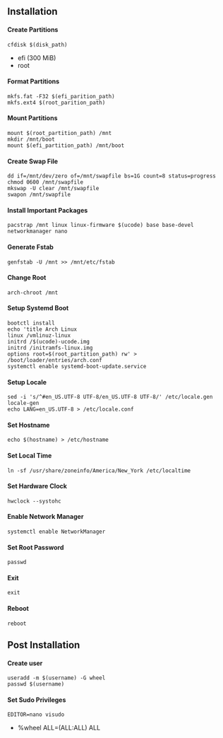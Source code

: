 ## Installation

#### Create Partitions

```
cfdisk $(disk_path)
```

- efi (300 MiB)
- root

#### Format Partitions

```
mkfs.fat -F32 $(efi_parition_path)
mkfs.ext4 $(root_parition_path)
```

#### Mount Partitions

```
mount $(root_partition_path) /mnt
mkdir /mnt/boot
mount $(efi_partition_path) /mnt/boot
```

#### Create Swap File

```
dd if=/mnt/dev/zero of=/mnt/swapfile bs=1G count=8 status=progress
chmod 0600 /mnt/swapfile
mkswap -U clear /mnt/swapfile
swapon /mnt/swapfile
```

#### Install Important Packages

```
pacstrap /mnt linux linux-firmware $(ucode) base base-devel networkmanager nano
```

#### Generate Fstab

```
genfstab -U /mnt >> /mnt/etc/fstab
```

#### Change Root

```
arch-chroot /mnt
```

#### Setup Systemd Boot

```
bootctl install
echo 'title Arch Linux
linux /vmlinuz-linux
initrd /$(ucode)-ucode.img
initrd /initramfs-linux.img
options root=$(root_partition_path) rw' > /boot/loader/entries/arch.conf
systemctl enable systemd-boot-update.service
```

#### Setup Locale

```
sed -i 's/^#en_US.UTF-8 UTF-8/en_US.UTF-8 UTF-8/' /etc/locale.gen
locale-gen
echo LANG=en_US.UTF-8 > /etc/locale.conf
```

#### Set Hostname

```
echo $(hostname) > /etc/hostname
```

#### Set Local Time

```
ln -sf /usr/share/zoneinfo/America/New_York /etc/localtime
```

#### Set Hardware Clock

```
hwclock --systohc
```

#### Enable Network Manager

```
systemctl enable NetworkManager
```

#### Set Root Password

```
passwd
```

#### Exit

```
exit
```

#### Reboot

```
reboot
```

## Post Installation

#### Create user

```
useradd -m $(username) -G wheel
passwd $(username)
```

#### Set Sudo Privileges

```
EDITOR=nano visudo
```

- %wheel ALL=(ALL:ALL) ALL
